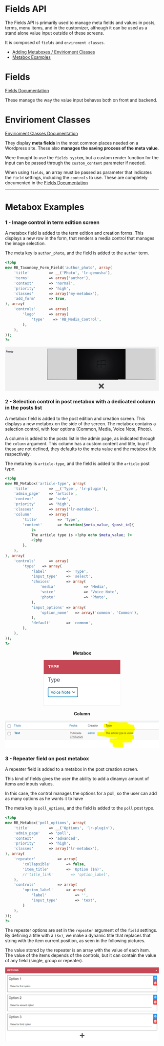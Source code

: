 # Fields API

The Fields API is primarily used to manage meta fields and values in
posts, terms, menu items, and in the customizer, although it can be used as a stand alone value input outside of these screens.

It is composed of `fields` and ``enviroment classes``.

- [Adding Metaboxes / Envirioment Classes](#envirioment-classes)
- [Metabox Examples](#metabox-examples)

# Fields

[Fields Documentation](modules/fields/inc/fields/README.md)

These manage the way the value input behaves both on front and backend.

# Envirioment Classes

[Envirioment Classes Documentation](modules/fields/inc/controllers/README.md)

They display **meta fields** in the most common places needed on a Wordpress
site. These also **manages the saving process of the meta value**.

Were thought to use the `fields system`, but a custom render function for the input
can be passed through the `custom_content` parameter if needed.

When using `fields`, an array must be passed as parameter that indicates the `field`
settings, including the `controls` to use. These are completely documented in the [Fields Documentation](modules/fields/inc/fields/README.md)


___________

# Metabox Examples

### 1 - Image control in term edition screen

A metabox field is added to the term edition and creation forms. This displays a new row in the form, that renders a media control that manages the image selection.

The meta key is `author_photo`, and the field is added to the `author` term.

````php
<?php
new RB_Taxonomy_Form_Field('author_photo', array(
    'title'			=> __('Photo', 'lr-genosha'),
    'terms'	        => array('author'),
    'context'		=> 'normal',
    'priority'		=> 'high',
    'classes'		=> array('my-metabox'),
    'add_form'      => true,
), array(
    'controls'		=> array(
        'logo'      => array(
            'type'    => 'RB_Media_Control',
        ),
    ),
));
?>
````
![Image field in term edition screen](/assets/imgs/documentation/term-image-field.PNG)

### 2 - Selection control in post metabox with a dedicated column in the posts list

A metabox field is added to the post edition and creation screen. This displays a new metabox on the side of the screen. The metabox contains a selection control, with four options (Common, Media, Voice Note, Photo).

A column is added to the posts list in the admin page, as indicated through the `column` argument. This column has a custom content and title, buy if these are not defined, they defaults to the meta value and the metabox title respectively.

The meta key is `article-type`, and the field is added to the `article` post type.

````php
<?php
new RB_Metabox('article-type', array(
    'title'			=> __('Type', 'lr-plugin'),
    'admin_page'	=> 'article',
    'context'		=> 'side',
    'priority'		=> 'high',
    'classes'		=> array('lr-metabox'),
    'column'        => array(
        'title'         => 'Type',
        'content'       => function($meta_value, $post_id){
            ?>
            The article type is <?php echo $meta_value; ?>
            <?php
        },
    ),
), array(
    'controls'		=> array(
        'type'   => array(
            'label'         => 'Type',
            'input_type'    => 'select',
            'choices'       => array(
                'media'             => 'Media',
                'voice'             => 'Voice Note',
                'photo'             => 'Photo',
            ),
            'input_options' => array(
                'option_none'   => array('common', 'Common'),
            ),
            'default'       => 'common',
        ),
    ),
));
?>
````

<p align="center"><b>Metabox</b></p>
<p align="center">
    <img style="max-height: 150px;" src="/assets/imgs/documentation/post-metabox-single-select.PNG">
</p>
<p align="center"><b>Column</b></p>
<p align="center">
    <img style="max-height: 150px;" src="/assets/imgs/documentation/post-meta-column.PNG">
</p>

### 3 - Repeater field on post metabox

A repeater field is added to a metabox in the post creation screen.

This kind of fields gives the user the ability to add a dinamyc amount of items and inputs values.

In this case, the control manages the options for a poll, so the user can add as many options as he wants it to have

The meta key is `poll_options`, and the field is added to the `poll` post type.

````php
<?php
new RB_Metabox('poll_options', array(
    'title'			=> __('Options', 'lr-plugin'),
    'admin_page'	=> 'poll',
    'context'		=> 'advanced',
    'priority'		=> 'high',
    'classes'		=> array('lr-metabox'),
), array(
    'repeater'          => array(
        'collapsible'       => false,
        'item_title'        => 'Option ($n)',
        //'title_link'        => 'option_label',
    ),
    'controls'		    => array(
        'option_label'      => array(
            'label'             => '',
            'input_type'        => 'text',
        )
    ),
));
?>
````

The repeater options are set in the `repeater` argument of the `field` settings.
By defining a title with a `($n)`, we make a dynamic title that replaces that string with the item current position, as seen in the following pictures.

The value stored by the repeater is an array with the value of each item. The value of the items depends of the controls, but it can contain the value of any field (single, group or repeater).

<p align="center">
    <img style="max-height: 300px;" src="/assets/imgs/documentation/post-repeater-field-metabox.PNG">
</p>
